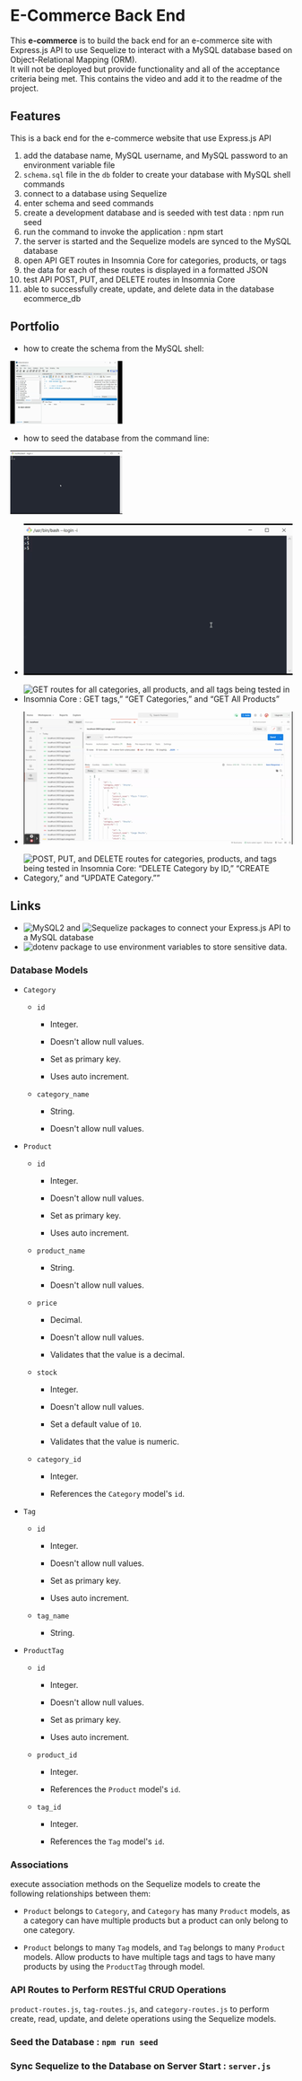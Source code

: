 # E-Commerce Back End

This **e-commerce** is to build the back end for an e-commerce site with Express.js API to use Sequelize to interact with a MySQL database based on Object-Relational Mapping (ORM).   
It will not be deployed but provide functionality and all of the acceptance criteria being met. 
This contains the video and add it to the readme of the project. 

## Features

This is a back end for the e-commerce website that use Express.js API

1) add the database name, MySQL username, and MySQL password to an environment variable file
2) `schema.sql` file in the `db` folder to create your database with MySQL shell commands
3) connect to a database using Sequelize
4) enter schema and seed commands
5) create a development database and is seeded with test data : npm run seed
6) run the command to invoke the application : npm start
7) the server is started and the Sequelize models are synced to the MySQL database
8) open API GET routes in Insomnia Core for categories, products, or tags
9) the data for each of these routes is displayed in a formatted JSON
10) test API POST, PUT, and DELETE routes in Insomnia Core
11) able to successfully create, update, and delete data in the database ecommerce_db


## Portfolio


* how to create the schema from the MySQL shell:<br>
<img src="./assets/images/page.gif" width="200" />

* how to seed the database from the command line:<br>
<img src="./assets/images/page1.gif" width="200" />

* ![how to start the application’s server”](./assets/images/page2.gif)

* ![GET routes for all categories, all products, and all tags being tested in Insomnia Core : GET tags,” “GET Categories,” and “GET All Products”](./assets/images/page3.gif)

* ![GET routes for a single category, a single product, and a single tag being tested in Insomnia Core: “GET tag by id,” “GET Category by ID,” and “GET One Product”](./assets/images/page4.gif)

* ![POST, PUT, and DELETE routes for categories, products, and tags being tested in Insomnia Core: “DELETE Category by ID,” “CREATE Category,” and “UPDATE Category.””](./assets/images/page5.gif)


## Links

* ![MySQL2](https://www.npmjs.com/package/mysql2) and ![Sequelize](https://www.npmjs.com/package/sequelize) packages to connect your Express.js API to a MySQL database 
* ![dotenv](https://www.npmjs.com/package/dotenv) package to use environment variables to store sensitive data.
 

### Database Models

* `Category`

  * `id`

    * Integer.
  
    * Doesn't allow null values.
  
    * Set as primary key.
  
    * Uses auto increment.

  * `category_name`
  
    * String.
  
    * Doesn't allow null values.

* `Product`

  * `id`
  
    * Integer.
  
    * Doesn't allow null values.
  
    * Set as primary key.
  
    * Uses auto increment.

  * `product_name`
  
    * String.
  
    * Doesn't allow null values.

  * `price`
  
    * Decimal.
  
    * Doesn't allow null values.
  
    * Validates that the value is a decimal.

  * `stock`
  
    * Integer.
  
    * Doesn't allow null values.
  
    * Set a default value of `10`.
  
    * Validates that the value is numeric.

  * `category_id`
  
    * Integer.
  
    * References the `Category` model's `id`.

* `Tag`

  * `id`
  
    * Integer.
  
    * Doesn't allow null values.
  
    * Set as primary key.
  
    * Uses auto increment.

  * `tag_name`
  
    * String.

* `ProductTag`

  * `id`

    * Integer.

    * Doesn't allow null values.

    * Set as primary key.

    * Uses auto increment.

  * `product_id`

    * Integer.

    * References the `Product` model's `id`.

  * `tag_id`

    * Integer.

    * References the `Tag` model's `id`.

### Associations

execute association methods on the  Sequelize models to create the following relationships between them:

* `Product` belongs to `Category`, and `Category` has many `Product` models, as a category can have multiple products but a product can only belong to one category.

* `Product` belongs to many `Tag` models, and `Tag` belongs to many `Product` models. Allow products to have multiple tags and tags to have many products by using the `ProductTag` through model.


### API Routes to Perform RESTful CRUD Operations

`product-routes.js`, `tag-routes.js`, and `category-routes.js` to perform create, read, update, and delete operations using the Sequelize models.

### Seed the Database : `npm run seed` 

### Sync Sequelize to the Database on Server Start :  `server.js` 
